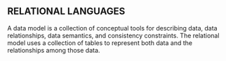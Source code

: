 ## RELATIONAL LANGUAGES
A data model is a collection of conceptual tools for describing data, data relationships, data semantics, and consistency constraints. The relational model uses a
collection of tables to represent both data and the
relationships among those data.
